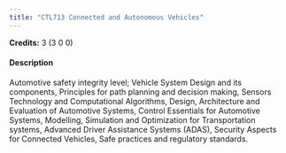 ```yaml
---
title: "CTL713 Connected and Autonomous Vehicles"
---
```

**Credits:** 3 (3 0 0)

#### Description
Automotive safety integrity level; Vehicle System Design and its components, Principles for path planning and decision making, Sensors Technology and Computational Algorithms, Design, Architecture and Evaluation of Automotive Systems, Control Essentials for Automotive Systems, Modelling, Simulation and Optimization for Transportation systems, Advanced Driver Assistance Systems (ADAS), Security Aspects for Connected Vehicles, Safe practices and regulatory standards.